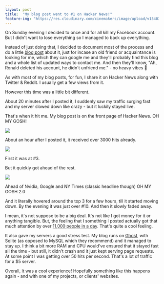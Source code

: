 ```yaml
---
layout: post
title:  "My blog post went to #1 on Hacker News!"
feature-img: "https://res.cloudinary.com/cinemakers/image/upload/v1540363159/blog/Screenshot-2018-10-08-at-08.52.24-3.png"
---
```


On Sunday evening I decided to once and for all kill my Facebook account. But I didn't want to lose everything so I managed to back up everything.

Instead of just doing that, I decided to document most of the process and do a little [blog post](https://ronaldlangeveld.com/deleting-facebook) about it, just for incase an old friend or acquaintance is looking for me, which they can google me and they'll probably find this blog and a whole list of updated ways to contact me. And then they'll know, "Ah, Ronald deleted his account, he didn't unfriend me." - no heavy vibes 💝

As with most of my blog posts, for fun, I share it on Hacker News along with Twitter & Reddit. I usually get a few views from it.

However this time was a little bit different.

About 20 minutes after I posted it, I suddenly saw my traffic surging fast and my server slowed down like crazy - but it luckily stayed live.

That's when it hit me. My blog post is on the front page of Hacker News. OH MY GOSH!

![](https://res.cloudinary.com/cinemakers/image/upload/v1540363161/blog/Screenshot-2018-10-08-at-08.52.40.png)

About an hour after I posted it, it received over 3000 hits already.

![](https://res.cloudinary.com/cinemakers/image/upload/v1540363161/blog/Screenshot-2018-10-08-at-07.23.31.png)

First it was at #3.

But it quickly got ahead of the rest.

![](https://res.cloudinary.com/cinemakers/image/upload/v1540363159/blog/Screenshot-2018-10-08-at-08.52.24-3.png)

Ahead of Nvidia, Google and NY Times (classic headline though) OH MY GOSH 2.0

And it literally hovered around the top 3 for a few hours, till it started moving down. By the evening it was just over #10. And then it slowly faded away.

I mean, it's not suppose to be a big deal. It's not like I got money for it or anything tangible. But, the feeling that I something I posted actually got that much attention by over [11,000 people in a day](https://simpleanalytics.io/ronaldlangeveld.com). That's quite a cool feeling.

It also gave my servers a good stress test. My blog runs on [Ghost](https://ghost.org), with Sqlite (as opposed to MySQL which they recommend) and it managed to stay up. I think a bit more RAM and CPU would've ensured that it stayed fast all the time - but still, it didn't crash and it just kept serving page requests. At some point I was getting over 50 hits per second. That's a lot of traffic for a $5 server.

Overall, It was a cool experience! Hopefully something like this happens again - and with one of my projects, or clients' websites.